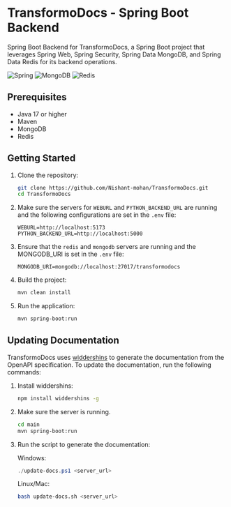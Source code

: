 # TransformoDocs - Spring Boot Backend

Spring Boot Backend for TransformoDocs, a Spring Boot project that leverages Spring Web, Spring Security, Spring Data MongoDB, and Spring Data Redis for its backend operations.

![Spring](https://img.shields.io/badge/spring-%236DB33F.svg?style=for-the-badge&logo=spring&logoColor=white)
![MongoDB](https://img.shields.io/badge/MongoDB-%234ea94b.svg?style=for-the-badge&logo=mongodb&logoColor=white)
![Redis](https://img.shields.io/badge/redis-%23DD0031.svg?style=for-the-badge&logo=redis&logoColor=white)

## Prerequisites

- Java 17 or higher
- Maven
- MongoDB
- Redis

## Getting Started

1. Clone the repository:
    ```sh
    git clone https://github.com/Nishant-mohan/TransformoDocs.git
    cd TransformoDocs
    ```

2. Make sure the servers for `WEBURL` and `PYTHON_BACKEND_URL` are running and the following configurations are set in the `.env` file:
    ```env
    WEBURL=http://localhost:5173
    PYTHON_BACKEND_URL=http://localhost:5000
    ```

3. Ensure that the `redis` and `mongodb` servers are running and the MONGODB_URI is set in the `.env` file:
    ```env
    MONGODB_URI=mongodb://localhost:27017/transformodocs
    ```

4. Build the project:
    ```sh
    mvn clean install
    ```

5. Run the application:
    ```sh
    mvn spring-boot:run
    ```

## Updating Documentation

TransformoDocs uses [widdershins](https://github.com/Mermade/widdershins) to generate the documentation from the OpenAPI specification. To update the documentation, run the following commands:

1. Install widdershins:
    ```sh
    npm install widdershins -g
    ```

2. Make sure the server is running.
    ```sh
    cd main
    mvn spring-boot:run
    ```

3. Run the script to generate the documentation:

    Windows:
    ```powershell
    ./update-docs.ps1 <server_url>
    ```

    Linux/Mac:
    ```bash
    bash update-docs.sh <server_url>
    ```